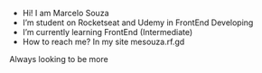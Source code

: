 - Hi! I am Marcelo Souza
- I’m student on Rocketseat and Udemy in FrontEnd Developing 
- I’m currently learning FrontEnd (Intermediate)
- How to reach me? In my site mesouza.rf.gd

Always looking to be more

<!---
Celoutzz/Celoutzz is a ✨ special ✨ repository because its `README.md` (this file) appears on your GitHub profile.
You can click the Preview link to take a look at your changes.
--->
